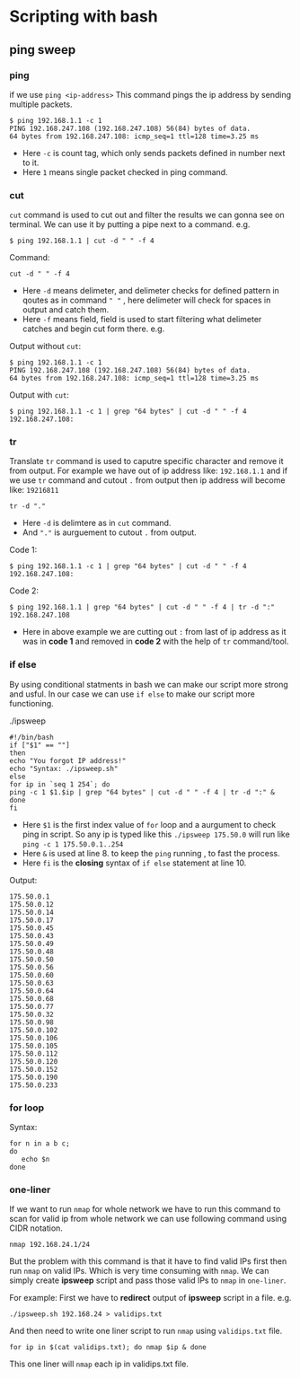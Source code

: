 # Scripting with bash

## ping sweep

### ping
if we use `ping <ip-address>`
This command pings the ip address by sending multiple packets.

```
$ ping 192.168.1.1 -c 1
PING 192.168.247.108 (192.168.247.108) 56(84) bytes of data.
64 bytes from 192.168.247.108: icmp_seq=1 ttl=128 time=3.25 ms
```

- Here `-c` is count tag, which only sends packets defined in number next to it.
- Here `1` means single packet checked in ping command.

### cut
`cut` command is used to cut out and filter the results we can gonna see on terminal.
We can use it by putting a pipe next to a command. e.g.

```
$ ping 192.168.1.1 | cut -d " " -f 4
```

Command:

```
cut -d " " -f 4
```

- Here `-d` means delimeter, and delimeter checks for defined pattern in qoutes as in command `" "` , here delimeter will check for spaces in output and catch them.
- Here `-f` means field, field is used to start filtering what delimeter catches and begin cut form there. e.g.

Output without `cut`:

```
$ ping 192.168.1.1 -c 1
PING 192.168.247.108 (192.168.247.108) 56(84) bytes of data.
64 bytes from 192.168.247.108: icmp_seq=1 ttl=128 time=3.25 ms
```

Output with `cut`:

```
$ ping 192.168.1.1 -c 1 | grep "64 bytes" | cut -d " " -f 4
192.168.247.108:
```

### tr
Translate `tr` command is used to caputre specific character and remove it from output.
For example we have out of ip address like: `192.168.1.1` and if we use `tr` command and cutout `.` from output then ip address will become like: `19216811`

```
tr -d "."
```

- Here `-d` is delimtere as in `cut` command.
- And `"."` is aurguement to cutout `.` from output.

Code 1:
```
$ ping 192.168.1.1 -c 1 | grep "64 bytes" | cut -d " " -f 4
192.168.247.108:
```

Code 2:
```
$ ping 192.168.1.1 | grep "64 bytes" | cut -d " " -f 4 | tr -d ":" 
192.168.247.108
```

- Here in above example we are cutting out `:` from last of ip address as it was in **code 1** and removed in **code 2** with the help of `tr` command/tool.

### if else
By using conditional statments in bash we can make our script more strong and usful. In our case we can use `if else` to make our script more functioning.

./ipsweep 

```
#!/bin/bash
if ["$1" == ""]
then
echo "You forgot IP address!"
echo "Syntax: ./ipsweep.sh"
else
for ip in `seq 1 254`; do
ping -c 1 $1.$ip | grep "64 bytes" | cut -d " " -f 4 | tr -d ":" &
done
fi 
```

- Here `$1` is the first index value of `for` loop and a aurgument to check ping in script. So any ip is typed like this `./ipsweep 175.50.0` will run like `ping -c 1 175.50.0.1..254` 
- Here `&` is used at line 8. to keep the `ping` running , to fast the process.
- Here `fi` is the **closing** syntax of `if else` statement at line 10.

Output:

```
175.50.0.1
175.50.0.12
175.50.0.14
175.50.0.17
175.50.0.45
175.50.0.43
175.50.0.49
175.50.0.48
175.50.0.50
175.50.0.56
175.50.0.60
175.50.0.63
175.50.0.64
175.50.0.68
175.50.0.77
175.50.0.32
175.50.0.98
175.50.0.102
175.50.0.106
175.50.0.105
175.50.0.112
175.50.0.120
175.50.0.152
175.50.0.190
175.50.0.233
```

### for loop
Syntax:

```
for n in a b c;
do
   echo $n
done
```

### one-liner
If we want to run `nmap` for whole network we have to run this command to scan for valid ip from whole network we can use following command using CIDR notation.

```
nmap 192.168.24.1/24
```

But the problem with this command is that it have to find valid IPs first then run `nmap` on valid IPs. Which is very time consuming with `nmap`.
We can simply create **ipsweep** script and pass those valid IPs to `nmap` in `one-liner`.

For example:
First we have to **redirect** output of **ipsweep** script in a file. e.g. 

```
./ipsweep.sh 192.168.24 > validips.txt
```

And then need to write one liner script to run `nmap` using `validips.txt` file.

```
for ip in $(cat validips.txt); do nmap $ip & done
```

This one liner will `nmap` each ip in validips.txt file.